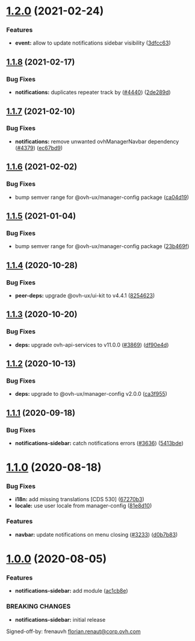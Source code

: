# [1.2.0](https://github.com/ovh/manager/compare/@ovh-ux/manager-notifications-sidebar@1.1.8...@ovh-ux/manager-notifications-sidebar@1.2.0) (2021-02-24)


### Features

* **event:** allow to update notifications sidebar visibility ([3dfcc63](https://github.com/ovh/manager/commit/3dfcc63b4990f89d2a77e72433e319ae5091d40c))



## [1.1.8](https://github.com/ovh/manager/compare/@ovh-ux/manager-notifications-sidebar@1.1.7...@ovh-ux/manager-notifications-sidebar@1.1.8) (2021-02-17)


### Bug Fixes

* **notifications:** duplicates repeater track by ([#4440](https://github.com/ovh/manager/issues/4440)) ([2de289d](https://github.com/ovh/manager/commit/2de289dff365209e8df173a4958dd2d9975c7aec))



## [1.1.7](https://github.com/ovh/manager/compare/@ovh-ux/manager-notifications-sidebar@1.1.6...@ovh-ux/manager-notifications-sidebar@1.1.7) (2021-02-10)


### Bug Fixes

* **notifications:** remove unwanted ovhManagerNavbar dependency ([#4379](https://github.com/ovh/manager/issues/4379)) ([ec67bd9](https://github.com/ovh/manager/commit/ec67bd976783f07f1a3d02759bc446445cba2f33))



## [1.1.6](https://github.com/ovh/manager/compare/@ovh-ux/manager-notifications-sidebar@1.1.5...@ovh-ux/manager-notifications-sidebar@1.1.6) (2021-02-02)


### Bug Fixes

* bump semver range for @ovh-ux/manager-config package ([ca04d19](https://github.com/ovh/manager/commit/ca04d19b7a038544f1b5e3b211d0a1c3b70a0d5b))



## [1.1.5](https://github.com/ovh/manager/compare/@ovh-ux/manager-notifications-sidebar@1.1.4...@ovh-ux/manager-notifications-sidebar@1.1.5) (2021-01-04)


### Bug Fixes

* bump semver range for @ovh-ux/manager-config package ([23b469f](https://github.com/ovh/manager/commit/23b469f6264610c47076da908f688e8069f19c76))



## [1.1.4](https://github.com/ovh/manager/compare/@ovh-ux/manager-notifications-sidebar@1.1.3...@ovh-ux/manager-notifications-sidebar@1.1.4) (2020-10-28)


### Bug Fixes

* **peer-deps:** upgrade @ovh-ux/ui-kit to v4.4.1 ([8254623](https://github.com/ovh/manager/commit/82546237336e185ae7d973a1bb2aabddbb50112e))



## [1.1.3](https://github.com/ovh/manager/compare/@ovh-ux/manager-notifications-sidebar@1.1.2...@ovh-ux/manager-notifications-sidebar@1.1.3) (2020-10-20)


### Bug Fixes

* **deps:** upgrade ovh-api-services to v11.0.0 ([#3869](https://github.com/ovh/manager/issues/3869)) ([df90e4d](https://github.com/ovh/manager/commit/df90e4de660920e3cd07b2ff6b4452b0aa861377))



## [1.1.2](https://github.com/ovh/manager/compare/@ovh-ux/manager-notifications-sidebar@1.1.1...@ovh-ux/manager-notifications-sidebar@1.1.2) (2020-10-13)


### Bug Fixes

* **deps:** upgrade to @ovh-ux/manager-config v2.0.0 ([ca3f955](https://github.com/ovh/manager/commit/ca3f9554c13b1436cbdeed3de8ac69e399d5dd93))



## [1.1.1](https://github.com/ovh/manager/compare/@ovh-ux/manager-notifications-sidebar@1.1.0...@ovh-ux/manager-notifications-sidebar@1.1.1) (2020-09-18)


### Bug Fixes

* **notifications-sidebar:** catch notifications errors ([#3636](https://github.com/ovh/manager/issues/3636)) ([5413bde](https://github.com/ovh/manager/commit/5413bde70ee554ef544ca4d594bc1329fc8a835e))



# [1.1.0](https://github.com/ovh/manager/compare/@ovh-ux/manager-notifications-sidebar@1.0.0...@ovh-ux/manager-notifications-sidebar@1.1.0) (2020-08-18)


### Bug Fixes

* **i18n:** add missing translations [CDS 530] ([67270b3](https://github.com/ovh/manager/commit/67270b3ebced325d8bab98a0e2a267d14e65f253))
* **locale:** use user locale from manager-config ([81e8d10](https://github.com/ovh/manager/commit/81e8d1009455d7524ee86a5183a8db517640ef41))


### Features

* **navbar:** update notifications on menu closing ([#3233](https://github.com/ovh/manager/issues/3233)) ([d0b7b83](https://github.com/ovh/manager/commit/d0b7b83c161082611c906577f6fc4d32f102b3a4))



# [1.0.0](https://github.com/ovh/manager/compare/@ovh-ux/manager-notifications-sidebar@0.0.0...@ovh-ux/manager-notifications-sidebar@1.0.0) (2020-08-05)


### Features

* **notifications-sidebar:** add module ([ac1cb8e](https://github.com/ovh/manager/commit/ac1cb8e6ccbc1debdf6588bba5a58d748896735a))


### BREAKING CHANGES

* **notifications-sidebar:** initial release

Signed-off-by: frenauvh <florian.renaut@corp.ovh.com>



